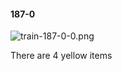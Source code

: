 #### 187-0
![train-187-0-0.png](https://github.com/lil-lab/nlvr/raw/master/nlvr/train/images/45/train-187-0-0.png "train-187-0-0.png")

There are 4 yellow items